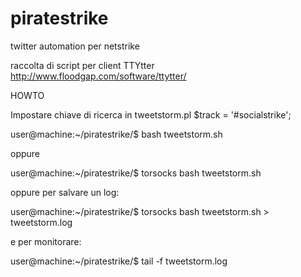 piratestrike
============

twitter automation per netstrike

raccolta di script per client TTYtter http://www.floodgap.com/software/ttytter/

HOWTO

Impostare chiave di ricerca in tweetstorm.pl
$track = '#socialstrike';

user@machine:~/piratestrike/$ bash tweetstorm.sh


oppure

user@machine:~/piratestrike/$ torsocks bash tweetstorm.sh


oppure per salvare un log:

user@machine:~/piratestrike/$ torsocks bash tweetstorm.sh > tweetstorm.log

e per monitorare:

user@machine:~/piratestrike/$ tail -f tweetstorm.log

